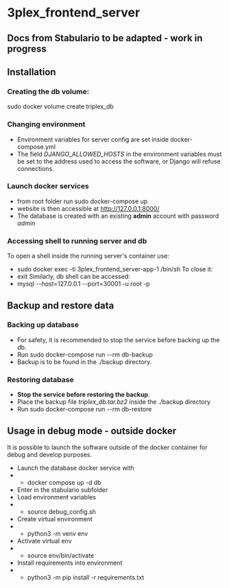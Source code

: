 # 3plex_frontend_server

## Docs from Stabulario to be adapted - work in progress

## Installation
### Creating the db volume:
sudo docker volume create triplex_db

### Changing environment
* Environment variables for server config are set inside docker-compose.yml
* The field *DJANGO_ALLOWED_HOSTS* in the environment variables must be set to the address used to access the software, or Django will refuse connections.

### Launch docker services
* from root folder run sudo docker-compose up
* website is then accessible at http://127.0.0.1:8000/
* The database is created with an existing **admin** account with password *admin*

### Accessing shell to running server and db
To open a shell inside the running server's container use:
* sudo docker exec -ti 3plex_frontend_server-app-1 /bin/sh
To close it:
* exit
Similarly, db shell can be accessed:
* mysql --host=127.0.0.1 --port=30001 -u root -p

## Backup and restore data
### Backing up database
* For safety, it is recommended to stop the service before backing up the db.
* Run sudo docker-compose run --rm db-backup
* Backup is to be found in the ./backup directory.

### Restoring database
* **Stop the service before restoring the backup**.
* Place the backup file *triplex_db.tar.bz2* inside the ./backup directory
* Run sudo docker-compose run --rm db-restore

## Usage in debug mode - outside docker
It is possible to launch the software outside of the docker container for debug and develop purposes.
* Launch the database docker service with 
* * docker compose up -d db
* Enter in the stabulario subfolder
* Load environment variables
* * source debug_config.sh
* Create virtual environment
* * python3 -m venv env
* Activate virtual env
* * source env/bin/activate
* Install requirements into environment
* * python3 -m pip install -r requirements.txt